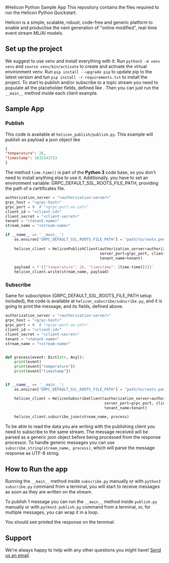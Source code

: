 #Helicon Python Sample App
This repository contains the files required to run the Helicon Python Quickstart.

Helicon is a simple, scalable, robust, code-free and generic platform to enable and productise the next generation of "online modified", real-time event stream ML/AI models.

## Set up the project

We suggest to use venv and install everything with it: Run `python3 -m venv venv` and `source venv/bin/activate` to create and activate the virtual environment venv.
Run `pip install --upgrade pip` to update pip to the latest version and tun `pip install -r requirements.txt` to install the project.
To start to publish and/or subscribe to a topic stream you need to populate all the placeholder fields, defined like <placeholder>.
Then you can just run the `__main__` method inside each client example.

## Sample App
### Publish
This code is available at `helicon_publish/publish.py`. This example will publish as payload a json object like
```json
{
"temperature": 26,
"timestamp": 1632143723
}
```
The method `time.time()` is part of the __Python 3__ code base, so you don't need to install anything else to use it.
Additionally, you have to set an environment variable: GRPC_DEFAULT_SSL_ROOTS_FILE_PATH, providing the path of a certificates file.
```python
authorization_server = "<authorization-server>"
grpc_host = "<grpc-host>"
grpc_port = 0  # "<grpc-port-as-int>"
client_id = "<client-id>"
client_secret = "<client-secret>"
tenant = "<tenant-name>"
stream_name = "<stream-name>"

if __name__ == '__main__':
    os.environ["GRPC_DEFAULT_SSL_ROOTS_FILE_PATH"] = "path/to/roots.pem"
    
    helicon_client = HeliconPublishClient(authorization_server=authorization_server, server_host=grpc_host,
                                          server_port=grpc_port, client_id=client_id, client_secret=client_secret,
                                          tenant_name=tenant)

    payload = f'{{"temperature": 26, "timestamp": {time.time()}}}'
    helicon_client.write(stream_name, payload)
```
### Subscribe
Same for subscription (GRPC_DEFAULT_SSL_ROOTS_FILE_PATH setup included), the code is available at `helicon_subscribe/subscribe.py`, and it is going to print the message, and its fields, defined above.
```python
authorization_server = "<authorization-server>"
grpc_host = "<grpc-host>"
grpc_port = 0  # "<grpc-port-as-int>"
client_id = "<client-id>"
client_secret = "<client-secret>"
tenant = "<tenant-name>"
stream_name = "<stream-name>"


def process(event: Dict[str, Any]):
    print(event)
    print(event["temperature"])
    print(event["timestamp"])


if __name__ == '__main__':
    os.environ["GRPC_DEFAULT_SSL_ROOTS_FILE_PATH"] = "path/to/roots.pem"

    helicon_client = HeliconSubscribeClient(authorization_server=authorization_server, server_host=grpc_host,
                                            server_port=grpc_port, client_id=client_id, client_secret=client_secret,
                                            tenant_name=tenant)

    helicon_client.subscribe_json(stream_name, process)
```
To be able to read the data you are writing with the publishing client you need to subscribe to the same stream.
The message received will be parsed as a generic json object before being processed from the response processor.
To handle generic messages you can use `subscribe_string(stream_name, process)`, which will parse the message response as UTF-8 string.

## How to Run the app

Running the `__main__` method inside `subscribe.py` manually or with `python3 subscribe.py` command from a terminal, you will start to receive messages as soon as they are written on the stream.

To publish 1 message you can run the `__main__` method inside `publish.py` manually or with `python3 publish.py` command from a terminal, or, for multiple messages, you can wrap it in a loop.

You should see printed the response on the terminal.

## Support
We're always happy to help with any other questions you might have! [Send us an email](mailto:support@radicalbit.io).